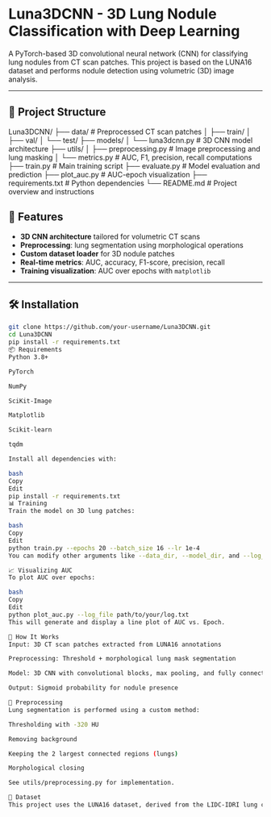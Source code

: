 # Luna3DCNN - 3D Lung Nodule Classification with Deep Learning

A PyTorch-based 3D convolutional neural network (CNN) for classifying lung nodules from CT scan patches. This project is based on the LUNA16 dataset and performs nodule detection using volumetric (3D) image analysis.

---

## 📁 Project Structure

Luna3DCNN/
├── data/ # Preprocessed CT scan patches
│ ├── train/
│ ├── val/
│ └── test/
├── models/
│ └── luna3dcnn.py # 3D CNN model architecture
├── utils/
│ ├── preprocessing.py # Image preprocessing and lung masking
│ └── metrics.py # AUC, F1, precision, recall computations
├── train.py # Main training script
├── evaluate.py # Model evaluation and prediction
├── plot_auc.py # AUC-epoch visualization
├── requirements.txt # Python dependencies
└── README.md # Project overview and instructions

## 🚀 Features

- **3D CNN architecture** tailored for volumetric CT scans
- **Preprocessing**: lung segmentation using morphological operations
- **Custom dataset loader** for 3D nodule patches
- **Real-time metrics**: AUC, accuracy, F1-score, precision, recall
- **Training visualization**: AUC over epochs with `matplotlib`

---

## 🛠️ Installation

```bash
git clone https://github.com/your-username/Luna3DCNN.git
cd Luna3DCNN
pip install -r requirements.txt
📦 Requirements
Python 3.8+

PyTorch

NumPy

SciKit-Image

Matplotlib

Scikit-learn

tqdm

Install all dependencies with:

bash
Copy
Edit
pip install -r requirements.txt
📊 Training
Train the model on 3D lung patches:

bash
Copy
Edit
python train.py --epochs 20 --batch_size 16 --lr 1e-4
You can modify other arguments like --data_dir, --model_dir, and --log_interval.

📈 Visualizing AUC
To plot AUC over epochs:

bash
Copy
Edit
python plot_auc.py --log_file path/to/your/log.txt
This will generate and display a line plot of AUC vs. Epoch.

🧠 How It Works
Input: 3D CT scan patches extracted from LUNA16 annotations

Preprocessing: Threshold + morphological lung mask segmentation

Model: 3D CNN with convolutional blocks, max pooling, and fully connected layers

Output: Sigmoid probability for nodule presence

📂 Preprocessing
Lung segmentation is performed using a custom method:

Thresholding with -320 HU

Removing background

Keeping the 2 largest connected regions (lungs)

Morphological closing

See utils/preprocessing.py for implementation.

📌 Dataset
This project uses the LUNA16 dataset, derived from the LIDC-IDRI lung cancer screening dataset.

